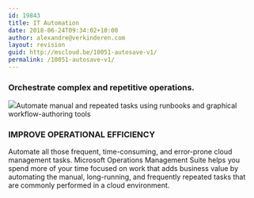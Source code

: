 ```yaml
---
id: 19843
title: IT Automation
date: 2018-06-24T09:34:02+10:00
author: alexandre@verkinderen.com
layout: revision
guid: http://mscloud.be/10051-autosave-v1/
permalink: /10051-autosave-v1/
---
```

### Orchestrate complex and repetitive operations.

<div class="kf_will">
</div>

<div class="kf_wirr">
  <p>
    <img src="https://www.microsoft.com/en-us/server-cloud/Images/Operations-Management-Suite/MSFT_MMSIcons_Gray_Automate_v01.png" />Automate manual and repeated tasks using runbooks and graphical workflow-authoring tools
  </p>
  
  <div class="grid-row column-1 grid-row-hide">
    <div class="grid-unit">
      <div class="stbGridUnitContent stbGridUnitContentHeadlineRow">
        <h3 class="SubHeadline stbHeaderColorCyan300">
          IMPROVE OPERATIONAL EFFICIENCY
        </h3>
      </div>
    </div>
  </div>
  
  <div class="grid-row column-2">
    <div class="grid-unit">
      <div class="stbGridUnitContent stbCol2Left">
        <p>
          Automate all those frequent, time-consuming, and error-prone cloud management tasks. Microsoft Operations Management Suite helps you spend more of your time focused on work that adds business value by automating the manual, long-running, and frequently repeated tasks that are commonly performed in a cloud environment.
        </p>
      </div>
    </div>
  </div>
</div>